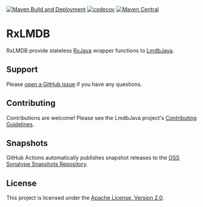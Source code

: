 [![Maven Build and Deployment](https://github.com/lmdbjava/RxLMDB/workflows/Maven%20Build%20and%20Deployment/badge.svg)](https://github.com/lmdbjava/RxLMDB/actions)
[![codecov](https://codecov.io/gh/lmdbjava/RxLMDB/branch/master/graph/badge.svg)](https://codecov.io/gh/lmdbjava/RxLMDB)
[![Maven Central](https://img.shields.io/maven-central/v/org.lmdbjava/RxLMDB.svg?maxAge=3600)](http://search.maven.org/#search%7Cga%7C1%7Cg%3A%22org.lmdbjava%22%20AND%20a%3A%22RxLMDB%22)

# RxLMDB

RxLMDB provide stateless [RxJava](https://github.com/ReactiveX/RxJava) wrapper functions to [LmdbJava](https://github.com/lmdbjava/lmdbjava).

## Support

Please [open a GitHub issue](https://github.com/lmdbjava/RxLMDB/issues)
if you have any questions.

## Contributing

Contributions are welcome! Please see the LmdbJava project's
[Contributing Guidelines](https://github.com/lmdbjava/lmdbjava/blob/master/CONTRIBUTING.md).

## Snapshots

GitHub Actions automatically publishes snapshot releases to the
[OSS Sonatype Snapshots Repository](https://oss.sonatype.org/content/repositories/snapshots/org/lmdbjava/rxlmdb).

## License

This project is licensed under the
[Apache License, Version 2.0](http://www.apache.org/licenses/LICENSE-2.0.html).

